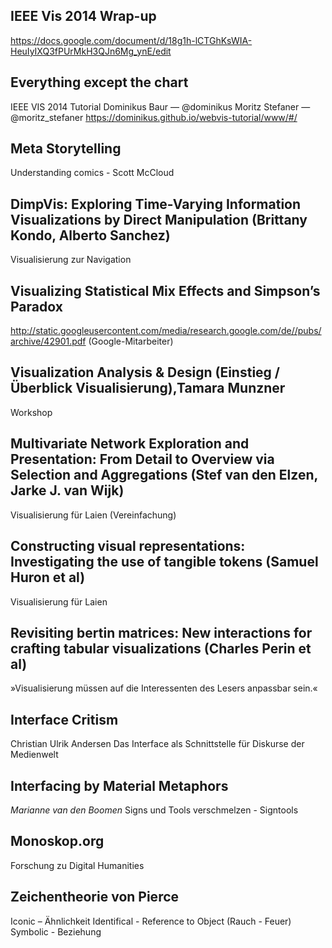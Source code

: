 ## IEEE Vis 2014 Wrap-up
https://docs.google.com/document/d/18g1h-lCTGhKsWIA-HeuIyIXQ3fPUrMkH3QJn6Mg_ynE/edit

## Everything except the chart
IEEE VIS 2014 Tutorial
Dominikus Baur — @dominikus
Moritz Stefaner — @moritz_stefaner
https://dominikus.github.io/webvis-tutorial/www/#/

## Meta Storytelling
Understanding comics - Scott McCloud  

## DimpVis: Exploring Time-Varying Information Visualizations by Direct Manipulation (Brittany Kondo, Alberto Sanchez)
Visualisierung zur Navigation

## Visualizing Statistical Mix Effects and Simpson’s Paradox
http://static.googleusercontent.com/media/research.google.com/de//pubs/archive/42901.pdf
(Google-Mitarbeiter)

## Visualization Analysis & Design (Einstieg / Überblick Visualisierung),Tamara Munzner
Workshop

## Multivariate Network Exploration and Presentation: From Detail to Overview via Selection and Aggregations (Stef van den Elzen, Jarke J. van Wijk)
Visualisierung für Laien (Vereinfachung)

## Constructing visual representations: Investigating the use of tangible tokens (Samuel Huron et al)
Visualisierung für Laien

## Revisiting bertin matrices: New interactions for crafting tabular visualizations (Charles Perin et al)
»Visualisierung müssen auf die Interessenten des Lesers anpassbar sein.«

## Interface Critism
Christian Ulrik Andersen
Das Interface als Schnittstelle für Diskurse der Medienwelt

## Interfacing by Material Metaphors
*Marianne van den Boomen*
Signs und Tools verschmelzen - Signtools

## Monoskop.org
Forschung zu Digital Humanities

## Zeichentheorie von Pierce
Iconic – Ähnlichkeit
Identifical - Reference to Object (Rauch - Feuer)
Symbolic - Beziehung


